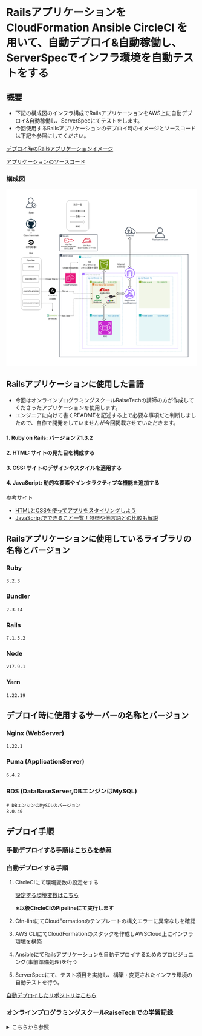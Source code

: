 # Railsアプリケーションを CloudFormation Ansible CircleCI を用いて、自動デプロイ&自動稼働し、ServerSpecでインフラ環境を自動テストをする
## 概要

* 下記の構成図のインフラ構成でRailsアプリケーションをAWS上に自動デプロイ&自動稼働し、ServerSpecにてテストをします。
* 今回使用するRailsアプリケーションのデプロイ時のイメージとソースコードは下記を参照にしてください。

[デプロイ時のRailsアプリケーションイメージ](https://lecture13-evdence-app.s3.ap-northeast-1.amazonaws.com/Screen+recording+2024-12-22+21.25.34.webm)

[アプリケーションのソースコード](https://github.com/yuta-ushijima/raisetech-live8-sample-app)

### 構成図
![](lecture13/images/01_AWS_Architecture_Diagram.png)

## Railsアプリケーションに使用した言語
* 今回はオンラインプログラミングスクールRaiseTechの講師の方が作成してくださったアプリケーションを使用します。
* エンジニアに向けて書くREADMEを記述する上で必要な事項だと判断しましたので、自作で開発をしていませんが今回掲載させていただきます。

#### 1. Ruby on Rails: バージョン 7.1.3.2
#### 2. HTML: サイトの見た目を構成する
#### 3. CSS: サイトのデザインやスタイルを適用する
#### 4. JavaScript: 動的な要素やインタラクティブな機能を追加する

参考サイト
* [HTMLとCSSを使ってアプリをスタイリングしよう](https://railsgirls.jp/html-and-css)
* [JavaScriptでできること一覧！特徴や他言語との比較も解説](https://career.levtech.jp/guide/knowhow/article/700/)
## Railsアプリケーションに使用しているライブラリの名称とバージョン

### Ruby 
```
3.2.3
```
### Bundler
```
2.3.14
```
### Rails
```
7.1.3.2
```
### Node
```
v17.9.1
```
### Yarn
```
1.22.19
```

## デプロイ時に使用するサーバーの名称とバージョン
### Nginx (WebServer)
```
1.22.1
```
### Puma (ApplicationServer) 
```
6.4.2
```
### RDS (DataBaseServer,DBエンジンはMySQL)
```
# DBエンジンのMySQLのバージョン
8.0.40
```

## デプロイ手順
### 手動デプロイする手順は[こちらを参照](lecture5.md)
### 自動デプロイする手順

1. CircleCIにて環境変数の設定をする

    [設定する環境変数はこちら](lecture13.md)

    **※以後CircleCIのPipelineにて実行します**

2. Cfn-lintにてCloudFormationのテンプレートの構文エラーに異常なしを確認

3. AWS CLIにてCloudFormationのスタックを作成しAWSCloud上にインフラ環境を構築

4. AnsibleにてRailsアプリケーションを自動デプロイするためのプロビジョニング(事前準備処理)を行う

5. ServerSpecにて、テスト項目を実施し、構築・変更されたインフラ環境の自動テストを行う。

[自動デプロイしたリポジトリはこちら](https://github.com/tushiko23/circleci-rails-app)


### オンラインプログラミングスクールRaiseTechでの学習記録

<details><summary>こちらから参照</summary>

|講義|学習内容|課題内容と記録|備考|
|---|-----|-----|-----|
|第1回|学習のマインドセット<br>AWSアカウント作成<br>IAMユーザの作成・推薦設定<br>Cloud9の作成|ルートユーザーとIAMユーザーをMFA有効化<br>BillingをIAMユーザで閲覧できるように設定<br>Cloud9環境下のRubyにて"HelloWorld"の出力<br>※リポジトリにはなし|AdministratorAccess 権限の IAM ユーザーを作成→以後の課題ではこのIAMユーザを使用します|
|第2回|バージョン管理システム "github"の使い方<br>MarkDown記法|Githubにて、Pull Request の発行と完了報告<br>MergeとCollaboratorへの追加の仕方<br>[lecture2.md](./lecture2.md)|学習記録用リポジトリは今後、[tushima-raisetech-task](https://github.com/tushiko23/tushima-raisetech-task)に記録します|
|第3回|Webアプリケーションが稼働する仕組み<br>APPサーバ・DBサーバ<br>構成管理ツール|Cloud9環境でRailsアプリケーションを手動構築でデプロイ<br>[lecture3.md](./lecture3-images.md)||
|第4回|IAMでの権限管理<br>マネジメントコンソールにてAWS環境手動構築|VPC・サブネットをはじめとするネットワークの構築<br>キーペア・EC2・RDSの作成<br>EC2にSSH接続・EC2からRDSに接続確認<br>[lecture4.md](./lecture-4-modify.md)|今回は、Cloud9環境下からEC2にSSH接続していますが、第5回以降はローカルPCからSSH接続します|
|第5回|EC2にRailsアプリケーションをデプロイ<br>ELBを用いた冗長化・負荷分散<br>S3の役割<br>AWS構成図の作成|EC2にRailsアプリケーションのデプロイ<br>ALB構成を加えて冗長化してデプロイ<br>S3に画像の保存先を変更<br>[lecture5.md](./lecture5.md)|ここからCloud9を使用せずローカルPCを使用|
|第6回|AWSでの証跡、ロギングツール<br>AWSでの監視、通知ツール<br>AWSでのコスト管理ツール|AWSを利用した日の記録をCloudTrailのイベントから抽出<br>CloudWatchアラームにて、ALBのアラーム設定し、メール通知する<br>AWS Pricing CalculatorにてAWS利用料の見積の作成と,AWS Billingを用いて現在の利用料を報告する<br>[lecture6](./lecture6.md)||
|第7回|AWSでのセキュリティ対策|第4・5回で作成した環境で考えられる脆弱性をまとめる<br>[lecture7](./lecture7.md)||
|第8回|ライブコーディング第4回〜第5回①|課題なし 第4回 第5回の復習||
|第9回|ライブコーディング第4回〜第5回②|課題なし 第4回 第5回の復習||
|第10回|インフラ自動化<br>IaCツールCloudFormationの使用|CloudFormationにて、第5回の環境構築<br>(アプリケーションの実装はなし)|同じIaCツールTerraformでの実装は下記参照|
|第11回|テスト駆動開発(TestDrivenDevelopment:TDD)<br>ServerSpecにてインフラ環境を自動テスト|ServerSpecにて第10回で構築したインフラ環境に自動テストを導入して成功させる<br>[lecture11](./lecture11.md)|10回課題で構築したEC2内で実行。SSH接続を使用せずlocalhostでの実行。|
|第12回|IaCツールTerraformの解説<br>DevOpsの考え方について<br>CI/CDツールの使用|CI/CDツールCircleCIを導入する<br>第10回課題内のCloudFormationのテンプレートに対して、cfn-lintを実行するジョブを組み込み成功させる<br>[lecture12](./lecture12.md)|cfn-lintで検出した警告とEOFエラーを解消するためテンプレートを一部修正しています|
|第13回|構成管理(プロビジョニング)ツール<br>Ansibleの導入<br>CI/CDツールCircleCIとの連携|CI/CDツールCircleCI内にCloudFormation,Ansible,ServerSpecのジョブを組み込み,Railsアプリケーションを自動デプロイ&自動稼働とインフラ環境の自動テストを成功させる<br>[lecture13](./lecture13.md)|Ansibleのみでの実行時のコントロールノードはAmazonlinux2022をOSとするEC2を利用。<br>ServerSpecはSSH接続。|
|第14回|ライブコーディング第13回①|READMEの訂正やこれまでの課題の記録を総括し,ポートフォリオの作成||
|第15回|ライブコーディング第13回②|READMEの訂正やこれまでの課題の記録を総括し,ポートフォリオの作成||
|第16回|現場に出るにあたっての必要な技術と知識<br>現場での立ち振る舞い<br>就職・転職で優位に立つために|課題なし <br>転職活動・現場に出るための準備|

</details>
